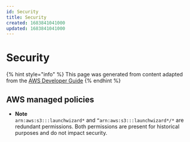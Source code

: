 ```yaml
---
id: Security
title: Security
created: 1683841041000
updated: 1683841041000
---
```

# Security

{% hint style="info" %}
This page was generated from content adapted from the [AWS Developer Guide](https://github.com/awsdocs/aws-launch-wizard-user-guide.git)
{% endhint %}

## AWS managed policies

- **Note**  
`arn:aws:s3:::launchwizard*` and `“arn:aws:s3:::launchwizard*/*` are redundant permissions\. Both permissions are present for historical purposes and do not impact security\.

